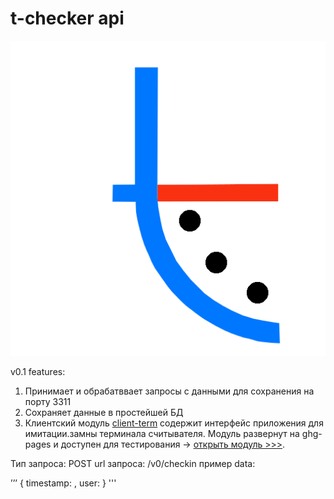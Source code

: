 # t-checker api

![t-checker-logo](./client-term/src/assets/t-ckecker.sketch.png "t-checker logo")

v0.1 features:

1. Принимает и обрабатввает запросы с данными для сохранения
   на порту 3311
2. Сохраняет данные в простейшей БД
3. Клиентский модуль [client-term](./client-term/) содержит интерфейс приложения для имитации.замны терминала считывателя. Модуль развернут на ghg-pages и доступен для тестирования -> [открыть модуль >>>](https://laps78.github.io/t-checker).

Тип запроса: POST
url запроса: /v0/checkin
пример data:

’’’
{
timestamp: <unix timestamp string>,
user:
}
'''
